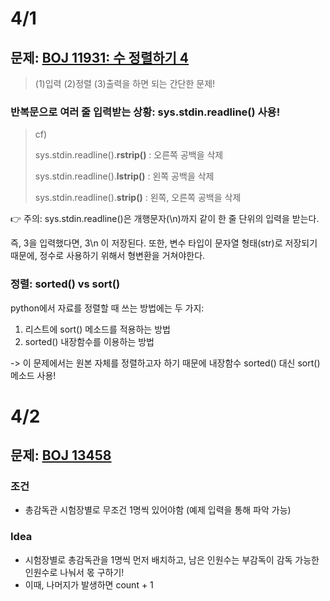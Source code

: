 
# 4/1

## 문제: [BOJ 11931: 수 정렬하기 4](https://www.acmicpc.net/problem/11931)

> (1)입력 (2)정렬 (3)출력을 하면 되는 간단한 문제!

### 반복문으로 여러 줄 입력받는 상황: sys.stdin.readline() 사용!
> cf)
> 
> sys.stdin.readline().**rstrip()** 
> : 오른쪽 공백을 삭제
> 
> sys.stdin.readline().**lstrip()** 
> : 왼쪽 공백을 삭제
> 
> sys.stdin.readline().**strip()** 
> : 왼쪽, 오른쪽 공백을 삭제
> 

👉 주의: sys.stdin.readline()은 개행문자(\n)까지 같이 한 줄 단위의 입력을 받는다. 

즉, 3을 입력했다면, 3\n 이 저장된다. 
또한, 변수 타입이 문자열 형태(str)로 저장되기 때문에, 정수로 사용하기 위해서 형변환을 거쳐야한다.


### 정렬: sorted() vs sort()
python에서 자료를 정렬할 때 쓰는 방법에는 두 가지: 
1. 리스트에 sort() 메소드를 적용하는 방법
2. sorted() 내장함수를 이용하는 방법

-> 이 문제에서는 원본 자체를 정렬하고자 하기 때문에 내장함수 sorted() 대신 sort() 메소드 사용!

# 4/2 
## 문제: [BOJ 13458](https://www.acmicpc.net/problem/13458)
### 조건
- 총감독관 시험장별로 무조건 1명씩 있어야함 (예제 입력을 통해 파악 가능)

### Idea
- 시험장별로 총감독관을 1명씩 먼저 배치하고, 남은 인원수는 부감독이 감독 가능한 인원수로 나눠서 몫 구하기!
- 이때, 나머지가 발생하면 count + 1